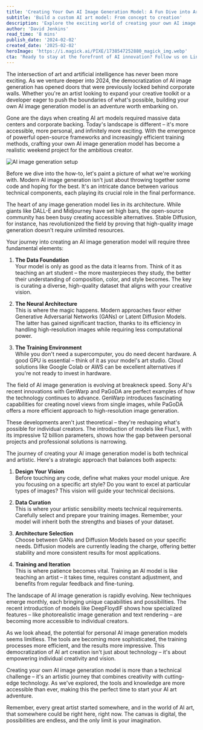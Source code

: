 ```yaml
---
title: 'Creating Your Own AI Image Generation Model: A Fun Dive into Art and Code!'
subtitle: 'Build a custom AI art model: From concept to creation'
description: 'Explore the exciting world of creating your own AI image generation model. This comprehensive guide covers everything from choosing the right architecture to training your model, making AI art creation accessible to both developers and artists. Learn how recent innovations are democratizing AI art and get practical steps to start your journey.'
author: 'David Jenkins'
read_time: '8 mins'
publish_date: '2024-02-02'
created_date: '2025-02-02'
heroImage: 'https://i.magick.ai/PIXE/1738547252880_magick_img.webp'
cta: 'Ready to stay at the forefront of AI innovation? Follow us on LinkedIn for the latest updates on AI art generation and cutting-edge developments in artificial intelligence.'
---
```


The intersection of art and artificial intelligence has never been more exciting. As we venture deeper into 2024, the democratization of AI image generation has opened doors that were previously locked behind corporate walls. Whether you're an artist looking to expand your creative toolkit or a developer eager to push the boundaries of what's possible, building your own AI image generation model is an adventure worth embarking on.

Gone are the days when creating AI art models required massive data centers and corporate backing. Today's landscape is different – it's more accessible, more personal, and infinitely more exciting. With the emergence of powerful open-source frameworks and increasingly efficient training methods, crafting your own AI image generation model has become a realistic weekend project for the ambitious creator.

![AI image generation setup](https://i.magick.ai/PIXE/1738547252884_magick_img.webp)

Before we dive into the how-to, let's paint a picture of what we're working with. Modern AI image generation isn't just about throwing together some code and hoping for the best. It's an intricate dance between various technical components, each playing its crucial role in the final performance.

The heart of any image generation model lies in its architecture. While giants like DALL-E and Midjourney have set high bars, the open-source community has been busy creating accessible alternatives. Stable Diffusion, for instance, has revolutionized the field by proving that high-quality image generation doesn't require unlimited resources.

Your journey into creating an AI image generation model will require three fundamental elements:

1. **The Data Foundation**  
   Your model is only as good as the data it learns from. Think of it as teaching an art student – the more masterpieces they study, the better their understanding of composition, color, and style becomes. The key is curating a diverse, high-quality dataset that aligns with your creative vision.

2. **The Neural Architecture**  
   This is where the magic happens. Modern approaches favor either Generative Adversarial Networks (GANs) or Latent Diffusion Models. The latter has gained significant traction, thanks to its efficiency in handling high-resolution images while requiring less computational power.

3. **The Training Environment**  
   While you don't need a supercomputer, you do need decent hardware. A good GPU is essential – think of it as your model's art studio. Cloud solutions like Google Colab or AWS can be excellent alternatives if you're not ready to invest in hardware.

The field of AI image generation is evolving at breakneck speed. Sony AI's recent innovations with GenWarp and PaGoDA are perfect examples of how the technology continues to advance. GenWarp introduces fascinating capabilities for creating novel views from single images, while PaGoDA offers a more efficient approach to high-resolution image generation.

These developments aren't just theoretical – they're reshaping what's possible for individual creators. The introduction of models like Flux.1, with its impressive 12 billion parameters, shows how the gap between personal projects and professional solutions is narrowing.

The journey of creating your AI image generation model is both technical and artistic. Here's a strategic approach that balances both aspects:

1. **Design Your Vision**  
   Before touching any code, define what makes your model unique. Are you focusing on a specific art style? Do you want to excel at particular types of images? This vision will guide your technical decisions.

2. **Data Curation**  
   This is where your artistic sensibility meets technical requirements. Carefully select and prepare your training images. Remember, your model will inherit both the strengths and biases of your dataset.

3. **Architecture Selection**  
   Choose between GANs and Diffusion Models based on your specific needs. Diffusion models are currently leading the charge, offering better stability and more consistent results for most applications.

4. **Training and Iteration**  
   This is where patience becomes vital. Training an AI model is like teaching an artist – it takes time, requires constant adjustment, and benefits from regular feedback and fine-tuning.

The landscape of AI image generation is rapidly evolving. New techniques emerge monthly, each bringing unique capabilities and possibilities. The recent introduction of models like DeepFloydIF shows how specialized features – like photorealistic image generation and text rendering – are becoming more accessible to individual creators.

As we look ahead, the potential for personal AI image generation models seems limitless. The tools are becoming more sophisticated, the training processes more efficient, and the results more impressive. This democratization of AI art creation isn't just about technology – it's about empowering individual creativity and vision.

Creating your own AI image generation model is more than a technical challenge – it's an artistic journey that combines creativity with cutting-edge technology. As we've explored, the tools and knowledge are more accessible than ever, making this the perfect time to start your AI art adventure.

Remember, every great artist started somewhere, and in the world of AI art, that somewhere could be right here, right now. The canvas is digital, the possibilities are endless, and the only limit is your imagination.